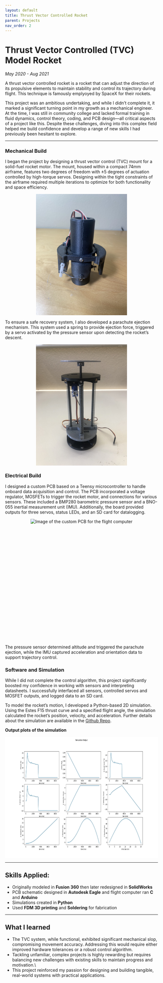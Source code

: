```yaml
---
layout: default
title: Thrust Vector Controlled Rocket
parent: Projects
nav_order: 2
---
```


# Thrust Vector Controlled (TVC) Model Rocket
*May 2020 - Aug 2021*  

A thrust vector controlled rocket is a rocket that can adjust the direction of its propulsive elements to maintain stability and control its trajectory during flight. This technique is famously emplyoyed by SpaceX for their rockets.

This project was an ambitious undertaking, and while I didn’t complete it, it marked a significant turning point in my growth as a mechanical engineer. At the time, I was still in community college and lacked formal training in fluid dynamics, control theory, coding, and PCB design—all critical aspects of a project like this. Despite these challenges, diving into this complex field helped me build confidence and develop a range of new skills I had previously been hesitant to explore.

---

### Mechanical Build
I began the project by designing a thrust vector control (TVC) mount for a solid-fuel rocket motor. The mount, housed within a compact 74mm airframe, features two degrees of freedom with ±5 degrees of actuation controlled by high-torque servos. Designing within the tight constraints of the airframe required multiple iterations to optimize for both functionality and space efficiency.

<div style="display: flex; justify-content: center;">
  <img src="assets/tvc.jpg" alt="Image of the TVC" style="height: 400px; width: auto;">
</div>

To ensure a safe recovery system, I also developed a parachute ejection mechanism. This system used a spring to provide ejection force, triggered by a servo activated by the pressure sensor upon detecting the rocket’s descent.

<div style="display: flex; justify-content: center;">
  <img src="assets/piston_mechanism.jpg" alt="Image of the Piston Mechanism" style="height: 400px; width: auto;">
</div>

### Electrical Build
I designed a custom PCB based on a Teensy microcontroller to handle onboard data acquisition and control. The PCB incorporated a voltage regulator, MOSFETs to trigger the rocket motor, and connections for various sensors. These included a BMP280 barometric pressure sensor and a BNO-055 inertial measurement unit (IMU). Additionally, the board provided outputs for three servos, status LEDs, and an SD card for datalogging.

<div style="display: flex; justify-content: center;">
  <img src="assets/flight_board.jpg" alt="Image of the custom PCB for the flight computer" style="height: 400px; width: auto;">
</div>

The pressure sensor determined altitude and triggered the parachute ejection, while the IMU captured acceleration and orientation data to support trajectory control.

### Software and Simulation
While I did not complete the control algorithm, this project significantly boosted my confidence in working with sensors and interpreting datasheets. I successfully interfaced all sensors, controlled servos and MOSFET outputs, and logged data to an SD card.

To model the rocket’s motion, I developed a Python-based 2D simulation. Using the Estes F15 thrust curve and a specified flight angle, the simulation calculated the rocket’s position, velocity, and acceleration. Further details about the simulation are available in the [Github Repo](https://github.com/ZacCac/Model-Rocket-Flight-Simulation/tree/main).

**Output plots of the simulation**
<div style="display: flex; justify-content: center;">
  <img src="assets/rocket_sim.jpg" alt="Output plots of the simulation" style="height: 400px; width: auto;">
</div>

---

## Skills Applied:
- Originally modeled in **Fusion 360** then later redesigned in **SolidWorks**
- PCB schematic designed in **Autodesk Eagle** and flight computer ran **C** and **Arduino**
- Simulations created in **Python**
- Used **FDM 3D printing** and **Soldering** for fabrication

---

## What I learned
- The TVC system, while functional, exhibited significant mechanical slop, compromising movement accuracy. Addressing this would require either improved hardware tolerances or a robust control algorithm.
- Tackling unfamiliar, complex projects is highly rewarding but requires balancing new challenges with existing skills to maintain progress and motivation.\
- This project reinforced my passion for designing and building tangible, real-world systems with practical applications.
